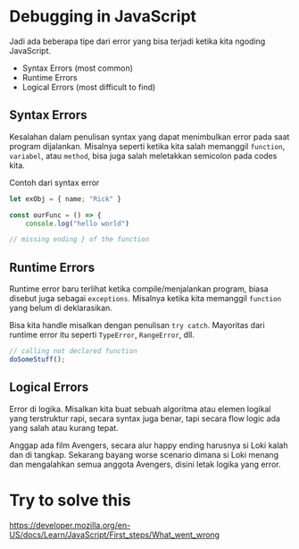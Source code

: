 # Debugging in JavaScript

Jadi ada beberapa tipe dari error yang bisa terjadi ketika kita ngoding JavaScript.

- Syntax Errors (most common)
- Runtime Errors
- Logical Errors (most difficult to find)

## Syntax Errors

Kesalahan dalam penulisan syntax yang dapat menimbulkan error pada saat program dijalankan. Misalnya seperti ketika kita salah memanggil `function`, `variabel`, atau `method`, bisa juga salah meletakkan semicolon pada codes kita.

Contoh dari syntax error

```javascript
let exObj = { name; "Rick" }
```

```javascript
const ourFunc = () => {
    console.log("hello world")

// missing ending } of the function
```

## Runtime Errors

Runtime error baru terlihat ketika compile/menjalankan program, biasa disebut juga sebagai `exceptions`. Misalnya ketika kita memanggil `function` yang belum di deklarasikan.

Bisa kita handle misalkan dengan penulisan `try catch`. Mayoritas dari runtime error itu seperti `TypeError`, `RangeError`, dll.

```javascript
// calling not declared function
doSomeStuff();
```

## Logical Errors

Error di logika. Misalkan kita buat sebuah algoritma atau elemen logikal yang terstruktur rapi, secara syntax juga benar, tapi secara flow logic ada yang salah atau kurang tepat.

Anggap ada film Avengers, secara alur happy ending harusnya si Loki kalah dan di tangkap. Sekarang bayang worse scenario dimana si Loki menang dan mengalahkan semua anggota Avengers, disini letak logika yang error.

# Try to solve this

https://developer.mozilla.org/en-US/docs/Learn/JavaScript/First_steps/What_went_wrong
